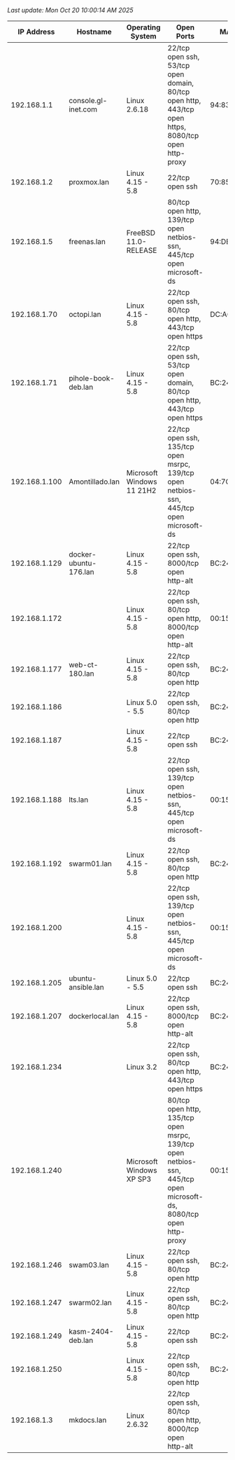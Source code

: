 _Last update: Mon Oct 20 10:00:14 AM  2025_

| IP Address | Hostname | Operating System | Open Ports | MAC Address |
|------------|----------|-----------------|------------|-------------|
| 192.168.1.1 | console.gl-inet.com | Linux 2.6.18 | 22/tcp open ssh, 53/tcp open domain, 80/tcp open http, 443/tcp open https, 8080/tcp open http-proxy | 94:83:C4:AA:EE:FF |
| 192.168.1.2 | proxmox.lan | Linux 4.15 - 5.8 | 22/tcp open ssh | 70:85:C2:72:C0:AB |
| 192.168.1.5 | freenas.lan | FreeBSD 11.0-RELEASE | 80/tcp open http, 139/tcp open netbios-ssn, 445/tcp open microsoft-ds | 94:DE:80:AF:52:23 |
| 192.168.1.70 | octopi.lan | Linux 4.15 - 5.8 | 22/tcp open ssh, 80/tcp open http, 443/tcp open https | DC:A6:32:5E:04:08 |
| 192.168.1.71 | pihole-book-deb.lan | Linux 4.15 - 5.8 | 22/tcp open ssh, 53/tcp open domain, 80/tcp open http, 443/tcp open https | BC:24:11:E8:54:9D |
| 192.168.1.100 | Amontillado.lan | Microsoft Windows 11 21H2 | 22/tcp open ssh, 135/tcp open msrpc, 139/tcp open netbios-ssn, 445/tcp open microsoft-ds | 04:7C:16:C1:44:8E |
| 192.168.1.129 | docker-ubuntu-176.lan | Linux 4.15 - 5.8 | 22/tcp open ssh, 8000/tcp open http-alt | BC:24:11:D6:72:F2 |
| 192.168.1.172 |  | Linux 4.15 - 5.8 | 22/tcp open ssh, 80/tcp open http, 8000/tcp open http-alt | 00:15:5D:00:B3:03 |
| 192.168.1.177 | web-ct-180.lan | Linux 4.15 - 5.8 | 22/tcp open ssh, 80/tcp open http | BC:24:11:6A:76:CC |
| 192.168.1.186 |  | Linux 5.0 - 5.5 | 22/tcp open ssh, 80/tcp open http | BC:24:11:E5:47:A1 |
| 192.168.1.187 |  | Linux 4.15 - 5.8 | 22/tcp open ssh | BC:24:11:32:E4:F2 |
| 192.168.1.188 | lts.lan | Linux 4.15 - 5.8 | 22/tcp open ssh, 139/tcp open netbios-ssn, 445/tcp open microsoft-ds | 00:15:5D:00:B3:18 |
| 192.168.1.192 | swarm01.lan | Linux 4.15 - 5.8 | 22/tcp open ssh, 80/tcp open http | BC:24:11:9C:D8:2F |
| 192.168.1.200 |  | Linux 4.15 - 5.8 | 22/tcp open ssh, 139/tcp open netbios-ssn, 445/tcp open microsoft-ds | 00:15:5D:00:B3:18 |
| 192.168.1.205 | ubuntu-ansible.lan | Linux 5.0 - 5.5 | 22/tcp open ssh | BC:24:11:C0:7C:BC |
| 192.168.1.207 | dockerlocal.lan | Linux 4.15 - 5.8 | 22/tcp open ssh, 8000/tcp open http-alt | BC:24:11:E3:70:53 |
| 192.168.1.234 |  | Linux 3.2 | 22/tcp open ssh, 80/tcp open http, 443/tcp open https | BC:24:11:04:68:29 |
| 192.168.1.240 |  | Microsoft Windows XP SP3 | 80/tcp open http, 135/tcp open msrpc, 139/tcp open netbios-ssn, 445/tcp open microsoft-ds, 8080/tcp open http-proxy | 00:15:5D:00:B3:08 |
| 192.168.1.246 | swam03.lan | Linux 4.15 - 5.8 | 22/tcp open ssh, 80/tcp open http | BC:24:11:3C:C5:B6 |
| 192.168.1.247 | swarm02.lan | Linux 4.15 - 5.8 | 22/tcp open ssh, 80/tcp open http | BC:24:11:3C:60:0B |
| 192.168.1.249 | kasm-2404-deb.lan | Linux 4.15 - 5.8 | 22/tcp open ssh | BC:24:11:D7:B3:48 |
| 192.168.1.250 |  | Linux 4.15 - 5.8 | 22/tcp open ssh, 80/tcp open http | BC:24:11:3C:C5:B6 |
| 192.168.1.3 | mkdocs.lan | Linux 2.6.32 | 22/tcp open ssh, 80/tcp open http, 8000/tcp open http-alt |  |
